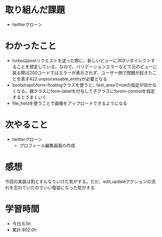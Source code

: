 # 取り組んだ課題
- twitterクローン
# わかったこと
- turboはpostリクエストを送った際に、新しいビューに303リダイレクトすることを想定している。なので、バリデーションエラーなどで元のビューに戻る際は200コードではエラーが表示されず、ユーザー側で問題が起きたことを表す422 unprocessable_entityが必要となる
- bootstrapのform-floatingクラスを使うと、text_areaでrowの指定が効かなくなる。親クラスにform-labelを付与して子クラスにforom-controlを指定するとうまくいく
- file_fieldを使うことで画像をアップロードできるようになる
# 次やること
- twitterクローン
  - プロフィール編集画面の作成
# 感想
今回の実装は割とすんなりいけた気がする。ただ、edit,updateアクションの流れを忘れていたのでいい復習になった気がする
# 学習時間
- 今日:6.5h
- 累計:802.0h